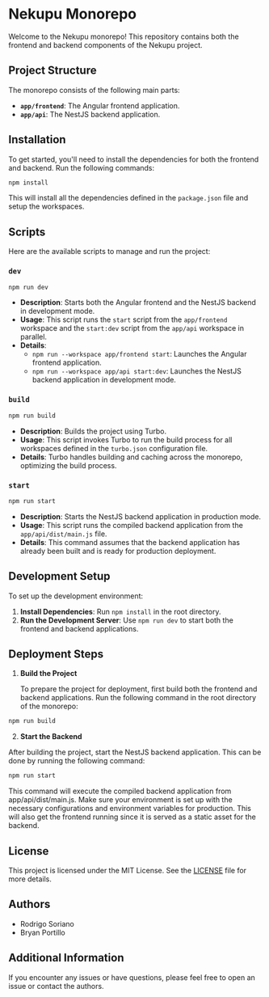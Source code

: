 # Nekupu Monorepo

Welcome to the Nekupu monorepo! This repository contains both the frontend and backend components of the Nekupu project.

## Project Structure

The monorepo consists of the following main parts:

- **`app/frontend`**: The Angular frontend application.
- **`app/api`**: The NestJS backend application.

## Installation

To get started, you'll need to install the dependencies for both the frontend and backend. Run the following commands:

```bash
npm install
```

This will install all the dependencies defined in the `package.json` file and setup the workspaces.

## Scripts

Here are the available scripts to manage and run the project:

### `dev`

```bash
npm run dev
```

- **Description**: Starts both the Angular frontend and the NestJS backend in development mode.
- **Usage**: This script runs the `start` script from the `app/frontend` workspace and the `start:dev` script from the `app/api` workspace in parallel.
- **Details**:
  - `npm run --workspace app/frontend start`: Launches the Angular frontend application.
  - `npm run --workspace app/api start:dev`: Launches the NestJS backend application in development mode.

### `build`

```bash
npm run build
```

- **Description**: Builds the project using Turbo.
- **Usage**: This script invokes Turbo to run the build process for all workspaces defined in the `turbo.json` configuration file.
- **Details**: Turbo handles building and caching across the monorepo, optimizing the build process.

### `start`

```bash
npm run start
```

- **Description**: Starts the NestJS backend application in production mode.
- **Usage**: This script runs the compiled backend application from the `app/api/dist/main.js` file.
- **Details**: This command assumes that the backend application has already been built and is ready for production deployment.

## Development Setup

To set up the development environment:

1. **Install Dependencies**: Run `npm install` in the root directory.
2. **Run the Development Server**: Use `npm run dev` to start both the frontend and backend applications.

## Deployment Steps

1. **Build the Project**

   To prepare the project for deployment, first build both the frontend and backend applications. Run the following command in the root directory of the monorepo:

```bash
npm run build
```

2. **Start the Backend**

After building the project, start the NestJS backend application. This can be done by running the following command:

```bash
npm run start
```

This command will execute the compiled backend application from app/api/dist/main.js. Make sure your environment is set up with the necessary configurations and environment variables for production. This will also get the frontend running since it is served as a static asset for the backend.


## License

This project is licensed under the MIT License. See the [LICENSE](./LICENSE) file for more details.

## Authors

- Rodrigo Soriano
- Bryan Portillo

## Additional Information

If you encounter any issues or have questions, please feel free to open an issue or contact the authors.